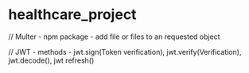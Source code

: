 # healthcare_project


// Multer - npm package - add file or files to an requested object


// JWT - methods - jwt.sign(Token verification), jwt.verify(Verification), jwt.decode(), jwt refresh()
